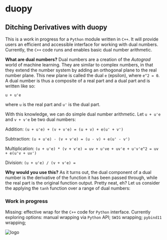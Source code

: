 # duopy
## Ditching Derivatives with duopy
This is a work in progress for a `Python` module written in `C++`. It will provide users an efficient and accessible interface for working with dual numbers. Currently, the `C++` code runs and enables basic dual number arithmetic.

**What are dual numbers?**
Dual numbers are a creation of the *Autograd* world of machine learning. They are similar to complex numbers, in that they extend the number system by adding an orthogonal plane to the real number plane. This new plane is called the dual `e` (epsilon), where `e^2 = 0`. A dual number is thus a composite of a real part and a dual part and is written like so:

`u + u'e`

where `u` is the real part and `u'` is the dual part.

With this knowledge, we can do simple dual number arithmetic. Let `u + u'e` and `v + v'e` be two dual numbers:

Addition: `(u + u'e) + (v + v'e) = (u + v) + e(u' + v')`

Subtraction: `(u + u'e) - (v + v'e) = (u - v) + e(u' - v')`

Multiplication: `(u + u'e) * (v + v'e) = uv + u've + uv'e + u'v'e^2 = uv + e(u'v + uv')`

Division: `(u + u'e) / (v + v'e) = `

**Why would you use this?**
As it turns out, the dual component of a dual number is the derivative of the function it has been passed through, while the real part is the original function output. Pretty neat, eh? Let us consider the applying the `tanh` function over a range of dual numbers:



### Work in progress
 Missing: effective wrap for the `C++` code for `Python` interface. Currently exploring options: manual wrapping via `Python` API; `SWIG` wrapping; `pybind11` wrapping;
 
![logo](https://github.com/BenTenmann/PyHMM/blob/main/outtadabox.png)


